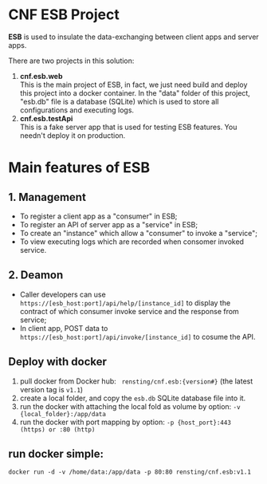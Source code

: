 # CNF ESB Project

**ESB** is used to insulate the data-exchanging between client apps and server apps.

There are two projects in this solution:
1. **cnf.esb.web**  
  This is the main project of ESB, in fact, we just need build and deploy this project into a docker container.
  In the "data" folder of this project, "esb.db" file is a database (SQLite) which is used to store all configurations and executing logs.
2. **cnf.esb.testApi**  
  This is a fake server app that is used for testing ESB features. You needn't deploy it on production.

# Main features of ESB
## 1.  Management
  - To register a client app as a "consumer" in ESB;
  - To register an API of server app as a "service" in ESB;
  - To create an "instance" which allow a "consumer" to invoke a "service";
  - To view executing logs which are recorded when consomer invoked service.
## 2. Deamon
  - Caller developers can use `https://[esb_host:port]/api/help/[instance_id]` to display the contract of which consumer invoke service and the response from service;
  - In client app, POST data to `https://[esb_host:port]/api/invoke/[instance_id]` to cosume the API.

## Deploy with docker
1. pull docker from Docker hub: ` rensting/cnf.esb:{version#}` (the latest version tag is `v1.1`)
2. create a local folder, and copy the `esb.db` SQLite database file into it.
3. run the docker with attaching the local fold as volume by option:  `-v {local_folder}:/app/data`
4. run the docker with port mapping by option: `-p {host_port}:443 (https) or :80 (http)`

## run docker simple:
 `docker run -d -v /home/data:/app/data -p 80:80 rensting/cnf.esb:v1.1`

